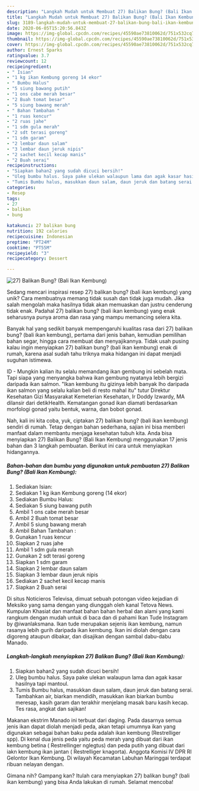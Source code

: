 ```yaml
---
description: "Langkah Mudah untuk Membuat 27) Balikan Bung? (Bali Ikan Kembung), Enak Banget"
title: "Langkah Mudah untuk Membuat 27) Balikan Bung? (Bali Ikan Kembung), Enak Banget"
slug: 3189-langkah-mudah-untuk-membuat-27-balikan-bung-bali-ikan-kembung-enak-banget
date: 2020-06-05T15:20:56.843Z
image: https://img-global.cpcdn.com/recipes/45590ae73810062d/751x532cq70/27-balikan-bung-bali-ikan-kembung-foto-resep-utama.jpg
thumbnail: https://img-global.cpcdn.com/recipes/45590ae73810062d/751x532cq70/27-balikan-bung-bali-ikan-kembung-foto-resep-utama.jpg
cover: https://img-global.cpcdn.com/recipes/45590ae73810062d/751x532cq70/27-balikan-bung-bali-ikan-kembung-foto-resep-utama.jpg
author: Ernest Sparks
ratingvalue: 3.7
reviewcount: 12
recipeingredient:
- " Isian"
- "1 kg ikan Kembung goreng 14 ekor"
- " Bumbu Halus"
- "5 siung bawang putih"
- "1 ons cabe merah besar"
- "2 Buah tomat besar"
- "5 siung bawang merah"
- " Bahan Tambahan "
- "1 ruas kencur"
- "2 ruas jahe"
- "1 sdm gula merah"
- "2 sdt terasi goreng"
- "1 sdm garam"
- "2 lembar daun salam"
- "3 lembar daun jeruk nipis"
- "2 sachet kecil kecap manis"
- "2 Buah serai"
recipeinstructions:
- "Siapkan bahan2 yang sudah dicuci bersih!"
- "Uleg bumbu halus. Saya pake ulekan walaupun lama dan agak kasar hasilnya tapi mantoul."
- "Tumis Bumbu halus, masukkan daun salam, daun jeruk dan batang serai. Tambahkan air, biarkan mendidih, masukkan ikan biarkan bumbu meresap, kasih garam dan terakhir menjelang masak baru kasih kecap. Tes rasa, angkat dan sajikan!"
categories:
- Resep
tags:
- 27
- balikan
- bung

katakunci: 27 balikan bung 
nutrition: 192 calories
recipecuisine: Indonesian
preptime: "PT24M"
cooktime: "PT55M"
recipeyield: "3"
recipecategory: Dessert

---
```



![27) Balikan Bung? (Bali Ikan Kembung)](https://img-global.cpcdn.com/recipes/45590ae73810062d/751x532cq70/27-balikan-bung-bali-ikan-kembung-foto-resep-utama.jpg)

Sedang mencari inspirasi resep 27) balikan bung? (bali ikan kembung) yang unik? Cara membuatnya memang tidak susah dan tidak juga mudah. Jika salah mengolah maka hasilnya tidak akan memuaskan dan justru cenderung tidak enak. Padahal 27) balikan bung? (bali ikan kembung) yang enak seharusnya punya aroma dan rasa yang mampu memancing selera kita.

Banyak hal yang sedikit banyak mempengaruhi kualitas rasa dari 27) balikan bung? (bali ikan kembung), pertama dari jenis bahan, kemudian pemilihan bahan segar, hingga cara membuat dan menyajikannya. Tidak usah pusing kalau ingin menyiapkan 27) balikan bung? (bali ikan kembung) enak di rumah, karena asal sudah tahu triknya maka hidangan ini dapat menjadi suguhan istimewa.

ID - Mungkin kalian itu selalu memandang ikan gembung ini sebelah mata. Tapi siapa yang menyangka bahwa ikan gembung nyatanya lebih bergizi daripada ikan salmon. &#34;Ikan kembung itu gizinya lebih banyak lho daripada ikan salmon yang selalu kalian beli di resto mahal itu&#34; tutur Direktur Kesehatan Gizi Masyarakat Kemeterian Kesehatan, Ir Doddy Izwardy, MA dilansir dari detikHealth. Kematangan gonad ikan diamati berdasarkan morfologi gonad yaitu bentuk, warna, dan bobot gonad.


Nah, kali ini kita coba, yuk, ciptakan 27) balikan bung? (bali ikan kembung) sendiri di rumah. Tetap dengan bahan sederhana, sajian ini bisa memberi manfaat dalam membantu menjaga kesehatan tubuh kita. Anda bisa menyiapkan 27) Balikan Bung? (Bali Ikan Kembung) menggunakan 17 jenis bahan dan 3 langkah pembuatan. Berikut ini cara untuk menyiapkan hidangannya.

<!--inarticleads1-->

##### Bahan-bahan dan bumbu yang digunakan untuk pembuatan 27) Balikan Bung? (Bali Ikan Kembung):

1. Sediakan  Isian:
1. Sediakan 1 kg ikan Kembung goreng (14 ekor)
1. Sediakan  Bumbu Halus:
1. Sediakan 5 siung bawang putih
1. Ambil 1 ons cabe merah besar
1. Ambil 2 Buah tomat besar
1. Ambil 5 siung bawang merah
1. Ambil  Bahan Tambahan :
1. Gunakan 1 ruas kencur
1. Siapkan 2 ruas jahe
1. Ambil 1 sdm gula merah
1. Gunakan 2 sdt terasi goreng
1. Siapkan 1 sdm garam
1. Siapkan 2 lembar daun salam
1. Siapkan 3 lembar daun jeruk nipis
1. Sediakan 2 sachet kecil kecap manis
1. Siapkan 2 Buah serai


Di situs Noticieros Televisa, dimuat sebuah potongan video kejadian di Meksiko yang sama dengan yang diunggah oleh kanal Tetova News. Kumpulan Khasiat dan manfaat bahan bahan herbal dan alami yang kami rangkum dengan mudah untuk di baca dan di pahami Ikan Tude Instagram by @iwanlaksmana. Ikan tude merupakan sejenis ikan kembung, namun rasanya lebih gurih daripada ikan kembung. Ikan ini diolah dengan cara digoreng ataupun dibakar, dan disajikan dengan sambal dabu-dabu Manado. 

<!--inarticleads2-->

##### Langkah-langkah menyiapkan 27) Balikan Bung? (Bali Ikan Kembung):

1. Siapkan bahan2 yang sudah dicuci bersih!
1. Uleg bumbu halus. Saya pake ulekan walaupun lama dan agak kasar hasilnya tapi mantoul.
1. Tumis Bumbu halus, masukkan daun salam, daun jeruk dan batang serai. Tambahkan air, biarkan mendidih, masukkan ikan biarkan bumbu meresap, kasih garam dan terakhir menjelang masak baru kasih kecap. Tes rasa, angkat dan sajikan!


Makanan ekstrim Manado ini terbuat dari daging. Pada dasarnya semua jenis ikan dapat diolah menjadi peda, akan tetapi umumnya ikan yang digunakan sebagai bahan baku peda adalah ikan kembung (Restrelliger spp). Di kenal dua jenis peda yaitu peda merah yang dibuat dari ikan kembung betina ( Restrellinger nglegtus) dan peda putih yang dibuat dari iakn kembung ikan jantan ( Restrelliger knagorta). Anggota Komisi IV DPR RI Gelontor Ikan Kembung. Di wilayah Kecamatan Labuhan Maringgai terdapat ribuan nelayan dengan. 

Gimana nih? Gampang kan? Itulah cara menyiapkan 27) balikan bung? (bali ikan kembung) yang bisa Anda lakukan di rumah. Selamat mencoba!
